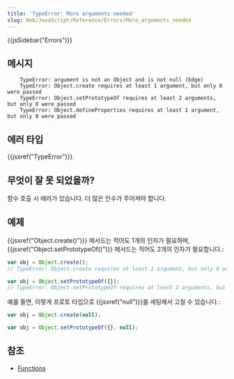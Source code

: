 ```yaml
---
title: 'TypeError: More arguments needed'
slug: Web/JavaScript/Reference/Errors/More_arguments_needed
---
```


{{jsSidebar("Errors")}}

## 메시지

```
    TypeError: argument is not an Object and is not null (Edge)
    TypeError: Object.create requires at least 1 argument, but only 0 were passed
    TypeError: Object.setPrototypeOf requires at least 2 arguments, but only 0 were passed
    TypeError: Object.defineProperties requires at least 1 argument, but only 0 were passed
```

## 에러 타입

{{jsxref("TypeError")}}.

## 무엇이 잘 못 되었을까?

함수 호출 시 에러가 있습니다. 더 많은 인수가 주어져야 합니다.

## 예제

{{jsxref("Object.create()")}} 메서드는 적어도 1개의 인자가 필요하며, {{jsxref("Object.setPrototypeOf()")}} 메서드는 적어도 2개의 인자가 필요합니다.:

```js example-bad
var obj = Object.create();
// TypeError: Object.create requires at least 1 argument, but only 0 were passed

var obj = Object.setPrototypeOf({});
// TypeError: Object.setPrototypeOf requires at least 2 arguments, but only 1 were passed
```

예를 들면, 이렇게 프로토 타입으로 {{jsxref("null")}}를 세팅해서 고칠 수 있습니다.:

```js example-good
var obj = Object.create(null);

var obj = Object.setPrototypeOf({}, null);
```

## 참조

- [Functions](/en-US/docs/Web/JavaScript/Guide/Functions)
